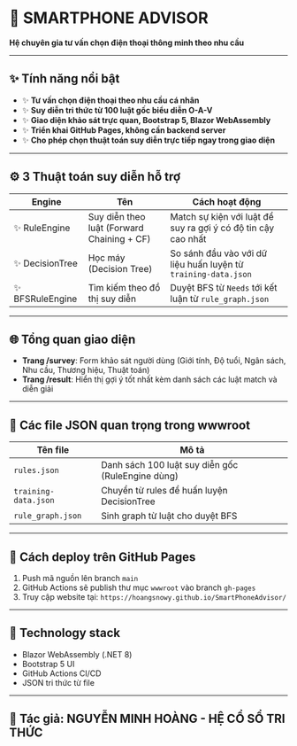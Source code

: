 # 🚀 SMARTPHONE ADVISOR

**Hệ chuyên gia tư vấn chọn điện thoại thông minh theo nhu cầu**

---

## ✨ Tính năng nổi bật

- ✨ **Tư vấn chọn điện thoại theo nhu cầu cá nhân**
- ✨ **Suy diễn tri thức từ 100 luật gốc biểu diễn O-A-V**
- ✨ **Giao diện khảo sát trực quan, Bootstrap 5, Blazor WebAssembly**
- ✨ **Triển khai GitHub Pages, không cần backend server**
- ✨ **Cho phép chọn thuật toán suy diễn trực tiếp ngay trong giao diện**

---

## ⚙️ 3 Thuật toán suy diễn hỗ trợ

| Engine | Tên | Cách hoạt động |
|--------|------|-------------------------------|
| ✨ RuleEngine | Suy diễn theo luật (Forward Chaining + CF) | Match sự kiện với luật để suy ra gợi ý có độ tin cậy cao nhất |
| ✨ DecisionTree | Học máy (Decision Tree) | So sánh đầu vào với dữ liệu huấn luyện từ `training-data.json` |
| ✨ BFSRuleEngine | Tìm kiếm theo đồ thị suy diễn | Duyệt BFS từ `Needs` tới kết luận từ `rule_graph.json` |

---

## 🌐 Tổng quan giao diện

- **Trang /survey**: Form khảo sát người dùng (Giới tính, Độ tuổi, Ngân sách, Nhu cầu, Thương hiệu, Thuật toán)
- **Trang /result**: Hiển thị gợi ý tốt nhất kèm danh sách các luật match và diễn giải

---

## 🔄 Các file JSON quan trọng trong wwwroot

| Tên file | Mô tả |
|-----------|--------|
| `rules.json` | Danh sách 100 luật suy diễn gốc (RuleEngine dùng) |
| `training-data.json` | Chuyển từ rules để huấn luyện DecisionTree |
| `rule_graph.json` | Sinh graph từ luật cho duyệt BFS |

---

## 🚀 Cách deploy trên GitHub Pages

1. Push mã nguồn lên branch `main`
2. GitHub Actions sẽ publish thư mục `wwwroot` vào branch `gh-pages`
3. Truy cập website tại: `https://hoangsnowy.github.io/SmartPhoneAdvisor/`

---

## 📄 Technology stack
- Blazor WebAssembly (.NET 8)
- Bootstrap 5 UI
- GitHub Actions CI/CD
- JSON tri thức từ file

---

## 🌟 Tác giả: NGUYỄN MINH HOÀNG - HỆ CỔ SỔ TRI THỨC


